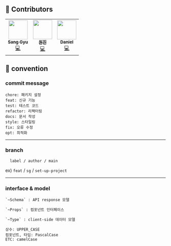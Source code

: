   <summary>
    <h2>👷 Contributors</h2>
    <table>
        <td align="center"><a href="https://github.com/woosanggyu"><img src="https://avatars.githubusercontent.com/u/45311830?v=4?s=60" width="60px;" alt=""/><br /><sub><b>Sang Gyu</b></sub></a><br /><a href="https://github.com/woosanggyu" title="Code">💻</a></td>
        <td align="center"><a href="https://github.com/wonjin-dev"><img src="https://avatars.githubusercontent.com/u/82315118?v=4?s=60" width="60px;" alt=""/><br /><sub><b>원진</b></sub></a><br /><a href="https://github.com/wonjin-dev" title="Code">💻</a></td>
        <td align="center"><a href="https://github.com/JinleeJeong"><img src="https://avatars.githubusercontent.com/u/45163013?v=4?s=60" width="60px;" alt=""/><br /><sub><b>Daniel</b></sub></a><br /><a href="https://github.com/JinleeJeong" title="Code">💻</a></td>
    </table>

  </summary>
  
  <summary>
    <h2>📌 convention</h2>
  </summary>
    <h3>commit message</h3>

```
chore: 패키지 설정
feat: 신규 기능
test: 테스트 코드
refactor: 리팩터링
docs: 문서 작성
style: 스타일링
fix: 오류 수정
opt: 최적화
```

<hr>

<h3>
  branch
</h3>

```
  label / author / main
```

ex) `feat` / `sg` / `set-up-project`

<hr>

<h3>
  interface & model
</h3>

```
`~Schema` : API response 모델

`~Props` : 컴포넌트 인터페이스

`~Type` : client-side 데이터 모델

상수: UPPER_CASE
컴포넌트, 타입: PascalCase
ETC: camelCase
```
